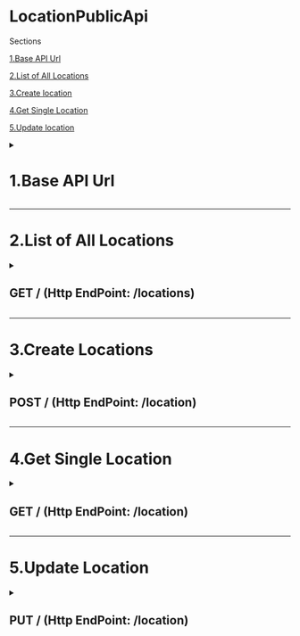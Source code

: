 

# LocationPublicApi
Sections

[1.Base API Url](https://github.com/locationbank/LocationPublicApi/blob/main/README.md#1base-api-url)

[2.List of All Locations](https://github.com/locationbank/LocationPublicApi/blob/main/README.md#2list-of-all-locations)

[3.Create location](https://github.com/locationbank/LocationPublicApi/blob/main/README.md#3create-locations)

[4.Get Single Location](https://github.com/locationbank/LocationPublicApi/blob/main/README.md#4get-single-location)

[5.Update location](https://github.com/locationbank/LocationPublicApi/blob/main/README.md#5update-location)


<details> 
  <summary><strong><h1>1.Base API Url</h1>
</strong>
</summary>

All endpoints described in this document with the exception of Reporting have the following base API url: https://api.places.digital/locations-api-write/
</details> 

---

<h1>2.List of All Locations</h1>

<details> 
  <summary><strong><h2>GET / (Http EndPoint: /locations)</h2>
</strong>
</summary>
  
  ##### Headers Parameters

> | name                             |  type     | data type               | description                                                           |
> |----------------------------------|-----------|-------------------------|-----------------------------------------------------------------------|
> | Ocp-Apim-Subscription-Key        |  required  | string                  | Passed into **header** for Authorization                                 |
> | Content-Type                      |  required  | application/json                                      |

    
  ##### QueryString Parameters

> | name                             |  type     | data type               | description                                                           |
> |----------------------------------|-----------|-------------------------|-----------------------------------------------------------------------|
> | AccountID                         |  required  | uuid                  | The unique identifier for the Account                             |



##### Responses

> | http code     | content-type                      | response                                                            |
> |---------------|-----------------------------------|---------------------------------------------------------------------|
> | `200`         | `text/plain;charset=UTF-8`        | [Response Json Body](https://github.com/locationbank/LocationPublicApi/blob/main/ResponseJsonBodyArray.md)

                      
 
  
[Response Description](https://github.com/locationbank/LocationPublicApi/blob/main/ResponseDescription.md)

</details> 

---

<h1>3.Create Locations</h1>
<details> 
  <summary><strong><h2>POST / (Http EndPoint:  /location)</h2>
</strong>
</summary>
  
  ##### Headers Parameters

> | name                             |  type     | data type               | description                                                           |
> |----------------------------------|-----------|-------------------------|-----------------------------------------------------------------------|
> | Ocp-Apim-Subscription-Key        |  required  | string                  | Passed into **header** for Authorization                                 |
> | Content-Type                      |  required  | application/json                                      |

    
  ##### FromBody Parameters

> | name                             |  type     | data type               | description                                                           |
> |----------------------------------|-----------|-------------------------|-----------------------------------------------------------------------|
> | LocationBankPublic Object         |Required  | Object                  | [LocationBankPublic Object](https://github.com/locationbank/LocationPublicApi/blob/main/ResponseJsonBody.md)                             |



##### Responses

> | http code     | content-type                      | response                                                            |
> |---------------|-----------------------------------|---------------------------------------------------------------------|
> | `200`         | `text/plain;charset=UTF-8`        | [Response Json Body](https://github.com/locationbank/LocationPublicApi/blob/main/ResponseJsonBody.md)
 > | `400`         | 'application/json'                | "Field is Required"
> | `500`         | `'application/json'               | "Error Message"
                      
 
  
[Response Description](https://github.com/locationbank/LocationPublicApi/blob/main/ResponseDescription.md)

</details> 

---

<h1>4.Get Single Location</h1>
<details> 
  <summary><strong><h2>GET / (Http EndPoint: /location)</h2>
</strong>
</summary>
  
  ##### Headers Parameters

> | name                             |  type     | data type               | description                                                           |
> |----------------------------------|-----------|-------------------------|-----------------------------------------------------------------------|
> | Ocp-Apim-Subscription-Key        |  required  | string                  | Passed into **header** for Authorization                                 |
> | Content-Type                      |  required  | application/json                                      |

    
  ##### QueryString Parameters

> | name                             |  type     | data type               | description                                                           |
> |----------------------------------|-----------|-------------------------|-----------------------------------------------------------------------|
> | AccountID                         |    | uuid                  | The unique identifier for the Account                             |
> | LocationID                         |  required  | uuid                  | The unique identifier for the Location                             |
> | LocationNumber                         |    | string                  | A friendly number used internally to reference the specified Location (for support purposes)                            |
> | ReferenceCode                         |    | uuid                  | An identifier for the Location specified by the user of the API                          |



##### Responses

> | http code     | content-type                      | response                                                            |
> |---------------|-----------------------------------|---------------------------------------------------------------------|
> | `200`         | `text/plain;charset=UTF-8`        | [Response Json Body](https://github.com/locationbank/LocationPublicApi/blob/main/ResponseJsonBody.md)

                      
 
  
[Response Description](https://github.com/locationbank/LocationPublicApi/blob/main/ResponseDescription.md)

</details> 

---

<h1>5.Update Location</h1>
<details> 
  <summary><strong><h2>PUT / (Http EndPoint:  /location)</h2>
</strong>
</summary>
  
  ##### Headers Parameters

> | name                             |  type     | data type               | description                                                           |
> |----------------------------------|-----------|-------------------------|-----------------------------------------------------------------------|
> | Ocp-Apim-Subscription-Key        |  required  | string                  | Passed into **header** for Authorization                                 |
> | Content-Type                      |  required  | application/json                                      |

    
  ##### FromBody Parameters

> | name                             |  type     | data type               | description                                                           |
> |----------------------------------|-----------|-------------------------|-----------------------------------------------------------------------|
> | LocationBankPublic Object         |Required  | Object                  | [LocationBankPublic Object](https://github.com/locationbank/LocationPublicApi/blob/main/ResponseJsonBody.md)                             |

[Request Description](https://github.com/locationbank/LocationPublicApi/blob/main/ResponseDescription.md)


##### Responses

> | http code     | content-type                      | response                                                            |
> |---------------|-----------------------------------|---------------------------------------------------------------------|
> | `200`         | `text/plain;charset=UTF-8`        | [Response Json Body](https://github.com/locationbank/LocationPublicApi/blob/main/ResponseJsonBody.md)
 > | `400`         | 'application/json'                | "Field is Required"
> | `500`         | `'application/json'               | "Error Message"
                      
 
  
[Response Description](https://github.com/locationbank/LocationPublicApi/blob/main/ResponseDescription.md)

</details> 



